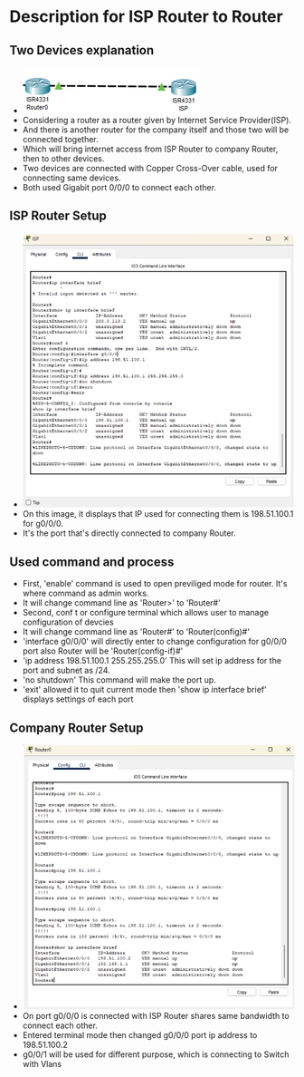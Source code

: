 # Description for ISP Router to Router

## Two Devices explanation
- ![alt text](<Two device connection-1.png>)
- Considering a router as a router given by Internet Service Provider(ISP).
- And there is another router for the company itself and those two will be connected together. 
- Which will bring internet access from ISP Router to company Router, then to other devices.
- Two devices are connected with Copper Cross-Over cable, used for connecting same devices.
- Both used Gigabit port 0/0/0 to connect each other. 

## ISP Router Setup 
- ![alt text](<ISP Router Setup-1.png>)
- On this image, it displays that IP used for connecting them is 198.51.100.1 for g0/0/0. 
- It's the port that's directly connected to company Router. 

## Used command and process 
- First, 'enable' command is used to open previliged mode for router. It's where command as admin works. 
- It will change command line as 'Router>' to 'Router#'
- Second, conf t or configure terminal which allows user to manage configuration of devcies 
- It will change command line as 'Router#' to 'Router(config)#'
- 'interface g0/0/0' will directly enter to change configuration for g0/0/0 port also Router will be 'Router(config-if)#'
- 'ip address 198.51.100.1 255.255.255.0' This will set ip address for the port and subnet as /24.
- 'no shutdown' This command will make the port up. 
- 'exit' allowed it to quit current mode then 'show ip interface brief' displays settings of each port

## Company Router Setup
- ![alt text](<Router Setup-1.png>)
- On port g0/0/0 is connected with ISP Router shares same bandwidth to connect each other. 
- Entered terminal mode then changed g0/0/0 port ip address to 198.51.100.2
- g0/0/1 will be used for different purpose, which is connecting to Switch with Vlans